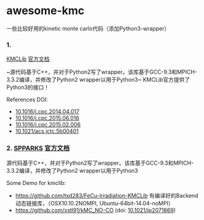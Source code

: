 # awesome-kmc
一些比较好用的kinetic monte carlo代码（添加Python3-wrapper）

### 1.
[KMCLib](https://github.com/leetmaa/KMCLib)       [官方文档](http://leetmaa.github.io/KMCLib/manual-v1.1/)

~源代码基于C++，并对于Python2写了wrapper。该库基于GCC-9.3和MPICH-3.3.2编译，并修改了Python2 wrapper以用于Python3~
KMCLib官方提供了Python3的接口！

References DOI: 
- [10.1016/j.cpc.2014.04.017](https://doi.org/10.1016/j.cpc.2014.04.017)
- [10.1016/j.cpc.2015.06.016](https://doi.org/10.1016/j.cpc.2015.06.016)
- [10.1016/j.cpc.2015.02.006](https://doi.org/10.1016/j.cpc.2015.02.006)
- [10.1021/acs.jctc.5b00401 ](https://doi.org/10.1021/acs.jctc.5b00401)

### 2.  [SPPARKS](https://github.com/idaholab/SPPARKS)     [官方文档](https://spparks.sandia.gov/doc/Manual.html)

源代码基于C++，并对于Python2写了wrapper。该库基于GCC-9.3和MPICH-3.3.2编译，并修改了Python2 wrapper以用于Python3


Some Demo for kmclib:
- https://github.com/txd283/FeCu-Irradiation-KMCLib
有编译好的Backend动态链接库，（OSX10.10.2NOMPI, Ubuntu-64bit-14.04-noMPI）
- https://github.com/xstl91/kMC_NO-CO (doi: [10.1021/jp2071869](https://doi.org/10.1021/jp2071869))



